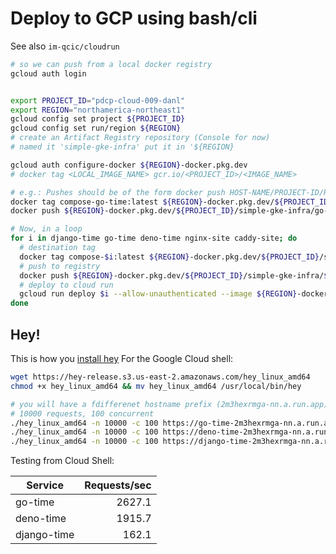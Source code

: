 # Deploy to GCP using bash/cli

See also `im-qcic/cloudrun`

```bash
# so we can push from a local docker registry
gcloud auth login


export PROJECT_ID="pdcp-cloud-009-danl"
export REGION="northamerica-northeast1"
gcloud config set project ${PROJECT_ID}
gcloud config set run/region ${REGION}
# create an Artifact Registry repository (Console for now)
# named it 'simple-gke-infra' put it in '${REGION}

gcloud auth configure-docker ${REGION}-docker.pkg.dev
# docker tag <LOCAL_IMAGE_NAME> gcr.io/<PROJECT_ID>/<IMAGE_NAME>

# e.g.: Pushes should be of the form docker push HOST-NAME/PROJECT-ID/REPOSITORY/IMAGE:TAG
docker tag compose-go-time:latest ${REGION}-docker.pkg.dev/${PROJECT_ID}/simple-gke-infra/go-time:latest
docker push ${REGION}-docker.pkg.dev/${PROJECT_ID}/simple-gke-infra/go-time:latest

# Now, in a loop
for i in django-time go-time deno-time nginx-site caddy-site; do
  # destination tag
  docker tag compose-$i:latest ${REGION}-docker.pkg.dev/${PROJECT_ID}/simple-gke-infra/$i:latest
  # push to registry
  docker push ${REGION}-docker.pkg.dev/${PROJECT_ID}/simple-gke-infra/$i:latest
  # deploy to cloud run
  gcloud run deploy $i --allow-unauthenticated --image ${REGION}-docker.pkg.dev/pdcp-cloud-009-danl/simple-gke-infra/$i:latest
done
```

## Hey!

This is how you [install hey](https://github.com/rakyll/hey#installation)
For the Google Cloud shell:

```bash
wget https://hey-release.s3.us-east-2.amazonaws.com/hey_linux_amd64
chmod +x hey_linux_amd64 && mv hey_linux_amd64 /usr/local/bin/hey

# you will have a fdifferenet hostname prefix (2m3hexrmga-nn.a.run.app) in my case
# 10000 requests, 100 concurrent
./hey_linux_amd64 -n 10000 -c 100 https://go-time-2m3hexrmga-nn.a.run.app |grep 'Requests/sec'
./hey_linux_amd64 -n 10000 -c 100 https://deno-time-2m3hexrmga-nn.a.run.app |grep 'Requests/sec'
./hey_linux_amd64 -n 10000 -c 100 https://django-time-2m3hexrmga-nn.a.run.app/api/time |grep 'Requests/sec'
```

Testing from Cloud Shell:

| Service     | Requests/sec |
| ----------- | -----------: |
| go-time     |       2627.1 |
| deno-time   |       1915.7 |
| django-time |        162.1 |
